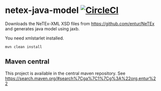 # netex-java-model [![CircleCI](https://circleci.com/gh/entur/netex-java-model/tree/master.svg?style=svg)](https://circleci.com/gh/entur/netex-java-model/tree/master)

Downloads the NeTEx-XML XSD files from https://github.com/entur/NeTEx and generates java model using jaxb.

You need xmlstarlet installed.

```mvn clean install```


## Maven central
This project is available in the central maven repository.
See https://search.maven.org/#search%7Cga%7C1%7Cg%3A%22org.entur%22
